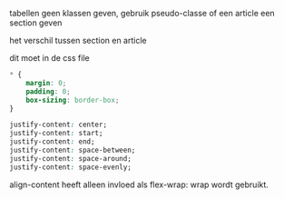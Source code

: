 tabellen geen klassen geven, gebruik pseudo-classe of een article een section geven

het verschil tussen section en article

dit moet in de css file
```css
* {  
    margin: 0;  
    padding: 0;  
    box-sizing: border-box;  
}
```

```css
justify-content: center;
justify-content: start;
justify-content: end;
justify-content: space-between;
justify-content: space-around;
justify-content: space-evenly;
```

align-content heeft alleen invloed als flex-wrap: wrap wordt gebruikt.
